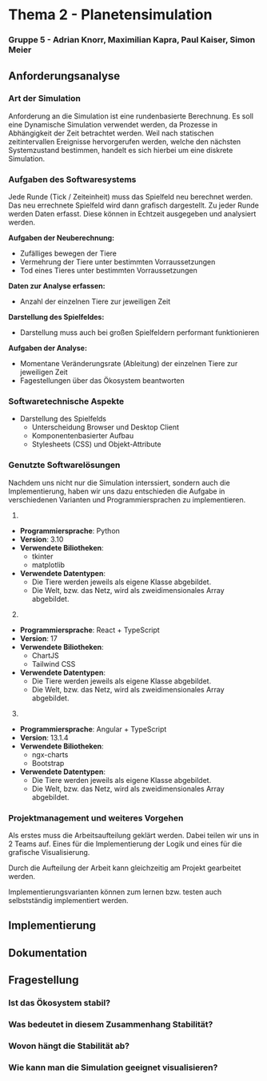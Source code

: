 # Thema 2 - Planetensimulation

### Gruppe 5 - Adrian Knorr, Maximilian Kapra, Paul Kaiser, Simon Meier

## Anforderungsanalyse

### Art der Simulation

Anforderung an die Simulation ist eine rundenbasierte Berechnung.
Es soll eine Dynamische Simulation verwendet werden, da Prozesse in Abhängigkeit der Zeit betrachtet werden. Weil nach
statischen zeitintervallen Ereignisse hervorgerufen werden, welche den nächsten Systemzustand bestimmen, handelt es sich
hierbei um eine diskrete Simulation.

### Aufgaben des Softwaresystems

Jede Runde (Tick / Zeiteinheit) muss das Spielfeld neu berechnet werden. Das neu errechnete Spielfeld wird dann grafisch
dargestellt. Zu jeder Runde werden Daten erfasst. Diese können in Echtzeit ausgegeben und analysiert werden.

**Aufgaben der Neuberechnung:**

- Zufälliges bewegen der Tiere
- Vermehrung der Tiere unter bestimmten Vorraussetzungen
- Tod eines Tieres unter bestimmten Vorraussetzungen

**Daten zur Analyse erfassen:**

- Anzahl der einzelnen Tiere zur jeweiligen Zeit

**Darstellung des Spielfeldes:**

- Darstellung muss auch bei großen Spielfeldern performant funktionieren

**Aufgaben der Analyse:**

- Momentane Veränderungsrate (Ableitung) der einzelnen Tiere zur jeweiligen Zeit
- Fagestellungen über das Ökosystem beantworten

### Softwaretechnische Aspekte

- Darstellung des Spielfelds
  - Unterscheidung Browser und Desktop Client
  - Komponentenbasierter Aufbau
  - Stylesheets (CSS) und Objekt-Attribute

### Genutzte Softwarelösungen

Nachdem uns nicht nur die Simulation interssiert, sondern auch die Implementierung, haben wir uns dazu entschieden die
Aufgabe in verschiedenen Varianten und Programmiersprachen zu implementieren.

1)

- **Programmiersprache**: Python
- **Version**: 3.10
- **Verwendete Biliotheken**:
  - tkinter
  - matplotlib
- **Verwendete Datentypen**:
  - Die Tiere werden jeweils als eigene Klasse abgebildet.
  - Die Welt, bzw. das Netz, wird als zweidimensionales Array abgebildet.

2)

- **Programmiersprache**: React + TypeScript
- **Version**: 17
- **Verwendete Biliotheken**:
  - ChartJS
  - Tailwind CSS
- **Verwendete Datentypen**:
  - Die Tiere werden jeweils als eigene Klasse abgebildet.
  - Die Welt, bzw. das Netz, wird als zweidimensionales Array abgebildet.

3)

- **Programmiersprache**: Angular + TypeScript
- **Version**: 13.1.4
- **Verwendete Biliotheken**:
  - ngx-charts
  - Bootstrap
- **Verwendete Datentypen**:
  - Die Tiere werden jeweils als eigene Klasse abgebildet.
  - Die Welt, bzw. das Netz, wird als zweidimensionales Array abgebildet.

### Projektmanagement und weiteres Vorgehen

Als erstes muss die Arbeitsaufteilung geklärt werden. Dabei teilen wir uns in 2 Teams auf. Eines für die Implementierung
der Logik und eines für die grafische Visualisierung.

Durch die Aufteilung der Arbeit kann gleichzeitig am Projekt gearbeitet werden.

Implementierungsvarianten können zum lernen bzw. testen auch selbstständig implementiert werden.

## Implementierung

## Dokumentation

## Fragestellung

### Ist das Ökosystem stabil?

### Was bedeutet in diesem Zusammenhang Stabilität?

### Wovon hängt die Stabilität ab?

### Wie kann man die Simulation geeignet visualisieren?
